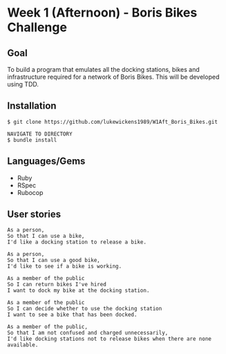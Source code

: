 # Week 1 (Afternoon) - Boris Bikes Challenge

## Goal
To build a program that emulates all the docking stations, bikes and infrastructure required for a network of Boris Bikes.
This will be developed using TDD.
## Installation
```
$ git clone https://github.com/lukewickens1989/W1Aft_Boris_Bikes.git

NAVIGATE TO DIRECTORY
$ bundle install

```
## Languages/Gems
* Ruby
* RSpec
* Rubocop
## User stories
```
As a person,
So that I can use a bike,
I'd like a docking station to release a bike.

As a person,
So that I can use a good bike,
I'd like to see if a bike is working.

As a member of the public
So I can return bikes I've hired
I want to dock my bike at the docking station.

As a member of the public
So I can decide whether to use the docking station
I want to see a bike that has been docked.

As a member of the public,
So that I am not confused and charged unnecessarily,
I'd like docking stations not to release bikes when there are none available.
```